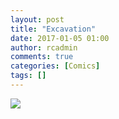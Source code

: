 ```yaml
---
layout: post
title: "Excavation"
date: 2017-01-05 01:00
author: rcadmin
comments: true
categories: [Comics]
tags: []
---
```

<a href="../comics/2017/01/05"><img src="http://dl.bitsmack.com/comics/20170105.jpg" /></a>
